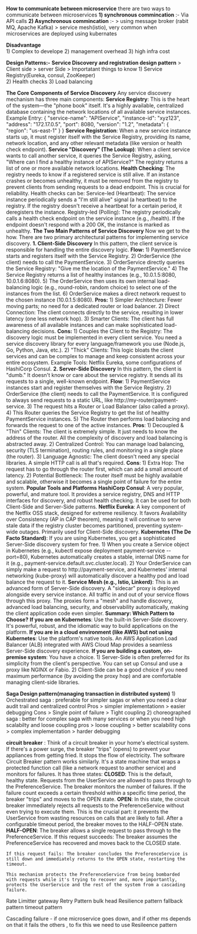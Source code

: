 **How to communicate between microservice**
there are two ways to communicate between microservices
**1) synchronous commincation** :- Via API calls
**2) Asynchronous commincation** :- 
    > using message broker (rabit MQ, Apache Kafka)
    > service mesh(istio), very common when microservices are deployed using kubernates

**Disadvantage**  
    1) Complex to develope
    2) management overhead
    3) high infra cost 

**Design Patterns:-**
**Service Discovery and registration design pattern**
    > Client side
    > server Side
    > Importatant things to know
        1) Service Registry(Eureka, consul, ZooKeeper)  
        2) Health checks
        3) Load balancing

   **The Core Components of Service Discovery**
    Any service discovery mechanism has three main components:
        **Service Registry**: This is the heart of the system—the "phone book" itself. It's a highly available, centralized database containing the network locations of all available service instances.
        Example Entry: { "service-name": "APIService", "instance-id": "xyz123", "address": "172.17.0.5", "port": 8080, "version": "1.2", "metadata": { "region": "us-east-1" } }
        **Service Registration**: When a new service instance starts up, it must register itself with the Service Registry, providing its name, network location, and any other relevant metadata (like version or health check endpoint).
        **Service "Discovery" (The Lookup)**: When a client service wants to call another service, it queries the Service Registry, asking, "Where can I find a healthy instance of APIService?" The registry returns a list of one or more available network locations.
        **Health Checking**: The registry needs to know if a registered service is still alive. If an instance crashes or becomes unhealthy, it must be removed from the registry to prevent clients from sending requests to a dead endpoint. This is crucial for reliability. Health checks can be:
            Service-led (Heartbeat): The service instance periodically sends a "I'm still alive" signal (a heartbeat) to the registry. If the registry doesn't receive a heartbeat for a certain period, it deregisters the instance.
            Registry-led (Polling): The registry periodically calls a health check endpoint on the service instance (e.g., /health). If the endpoint doesn't respond with a 200 OK, the instance is marked as unhealthy.
    **The Two Main Patterns of Service Discovery**
    Now we get to the how. There are two primary architectural patterns for implementing service discovery.
    **1. Client-Side Discovery**
        In this pattern, the client service is responsible for handling the entire discovery logic.
        **Flow:**
            1) PaymentService starts and registers itself with the Service Registry.
            2) OrderService (the client) needs to call the PaymentService.
            3) OrderService directly queries the Service Registry: "Give me the location of the PaymentService."
            4) The Service Registry returns a list of healthy instances (e.g., 10.0.1.5:8080, 10.0.1.6:8080).
            5) The OrderService then uses its own internal load-balancing logic (e.g., round-robin, random choice) to select one of the instances from the list.
            6) OrderService makes a direct network request to the chosen instance (10.0.1.5:8080).
        **Pros:**
            1) Simpler Architecture: Fewer moving parts; no need for a dedicated router or load balancer.
            2) Direct Connection: The client connects directly to the service, resulting in lower latency (one less network hop).
            3) Smarter Clients: The client has full awareness of all available instances and can make sophisticated load-balancing decisions.
        **Cons:**
            1) Couples the Client to the Registry: The discovery logic must be implemented in every client service. You need a service discovery library for every language/framework you use (Node.js, Go, Python, Java, etc.).
            2) "Thick" Clients: This logic bloats the client services and can be complex to manage and keep consistent across your entire ecosystem.
            Example Tools: Netflix Eureka, some configurations of HashiCorp Consul.
    **2. Server-Side Discovery**
            In this pattern, the client is "dumb." It doesn't know or care about the service registry. It sends all its requests to a single, well-known endpoint.
        **Flow**:
            1) PaymentService instances start and register themselves with the Service Registry.
            2) OrderService (the client) needs to call the PaymentService. It is configured to always send requests to a static URL, like http://my-router/payment-service.
            3) The request hits a Router or Load Balancer (also called a proxy).
            4) This Router queries the Service Registry to get the list of healthy PaymentService instances.
            5) The Router then performs load balancing and forwards the request to one of the active instances.
        **Pros**:
            1) Decoupled & "Thin" Clients: The client is extremely simple. It just needs to know the address of the router. All the complexity of discovery and load balancing is abstracted away.
            2) Centralized Control: You can manage load balancing, security (TLS termination), routing rules, and monitoring in a single place (the router).
            3) Language Agnostic: The client doesn't need any special libraries. A simple HTTP call is all that's required.
        **Cons**:
            1) Extra Hop: The request has to go through the router first, which can add a small amount of latency.
            2) Potential Bottleneck: The router itself must be highly available and scalable, otherwise it becomes a single point of failure for the entire system.
    **Popular Tools and Platforms**
        **HashiCorp Consul**: A very popular, powerful, and mature tool. It provides a service registry, DNS and HTTP interfaces for discovery, and robust health checking. It can be used for both Client-Side and Server-Side patterns.
        **Netflix Eureka**: A key component of the Netflix OSS stack, designed for extreme resiliency. It favors Availability over Consistency (AP in CAP theorem), meaning it will continue to serve stale data if the registry cluster becomes partitioned, preventing system-wide outages. Primarily used for Client-Side discovery.
        **Kubernetes (The De Facto Standard)**: If you are using Kubernetes, you get a sophisticated Server-Side discovery system for free.
            1) When you create a Service object in Kubernetes (e.g., kubectl expose deployment payment-service --port=80), Kubernetes automatically creates a stable, internal DNS name for it (e.g., payment-service.default.svc.cluster.local).
            2) Your OrderService can simply make a request to http://payment-service, and Kubernetes' internal networking (kube-proxy) will automatically discover a healthy pod and load balance the request to it.
        **Service Mesh (e.g., Istio, Linkerd)**: This is an advanced form of Server-Side discovery. A "sidecar" proxy is deployed alongside every service instance. All traffic in and out of your service flows through this proxy. The proxies form a "mesh" and handle discovery, advanced load balancing, security, and observability automatically, making the client application code even simpler. 
    **Summary: Which Pattern to Choose?**
        **If you are on Kubernetes**: Use the built-in Server-Side discovery. It's powerful, robust, and the idiomatic way to build applications on the platform.
        **If you are in a cloud environment (like AWS) but not using Kubernetes**: Use the platform's native tools. An AWS Application Load Balancer (ALB) integrated with AWS Cloud Map provides a seamless Server-Side discovery experience.
        **If you are building a custom, on-premise system**: You have a choice.
            1) Server-Side is often preferred for its simplicity from the client's perspective. You can set up Consul and use a proxy like NGINX or Fabio.
            2) Client-Side can be a good choice if you need maximum performance (by avoiding the proxy hop) and are comfortable managing client-side libraries.           

     
**Saga Design pattern(managing transaction in distributed system)**
    1) Orchestrated saga : 
        preferable for simpler sagas or when you need a clear audit trail and centralized control
        Pros
        > simpler implementationn
        > easier debugging
        Cons
        > Single point of failure
        > Tight coupling
    2) choreographed saga :
        better for complex saga with many services or when you need high scalabilty and loose coupling
        pros
        > loose coupling
        > better scalability
        cons
        > complex implementation
        > harder debugging

**circuit breaker** : 
    Think of a circuit breaker in your home's electrical system. If there's a power surge, the breaker "trips" (opens) to prevent your appliances from getting fried. It stops the flow of electricity.
    The software Circuit Breaker pattern works similarly. It's a state machine that wraps a protected function call (like a network request to another service) and monitors for failures. It has three states:
    **CLOSED**: This is the default, healthy state. Requests from the UserService are allowed to pass through to the PreferenceService. The breaker monitors the number of failures. If the failure count exceeds a certain threshold within a specific time period, the breaker "trips" and moves to the OPEN state.
    **OPEN**: In this state, the circuit breaker immediately rejects all requests to the PreferenceService without even trying to execute them. This is the crucial part: it prevents the UserService from wasting resources on calls that are likely to fail. After a configurable timeout period, the breaker moves to the HALF-OPEN state.
    **HALF-OPEN**: The breaker allows a single request to pass through to the PreferenceService.
    If this request succeeds: The breaker assumes the PreferenceService has recovered and moves back to the CLOSED state.

    If this request fails: The breaker concludes the PreferenceService is still down and immediately returns to the OPEN state, restarting the timeout.

    This mechanism protects the PreferenceService from being bombarded with requests while it's trying to recover and, more importantly, protects the UserService and the rest of the system from a cascading failure.


Rate Limitter
gateway
Retry Pattern
bulk head
Resilience pattern
fallback pattern
timeout pattern

Cascading failure -  if one microservice goes down, and if other ms depends on that it fails the others , to fix this we need to use Resileence pattern